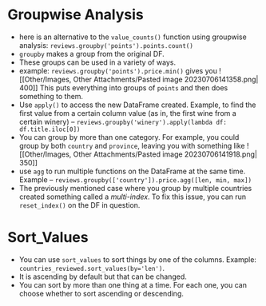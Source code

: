 # Groupwise Analysis
- here is an alternative to the `value_counts()` function using groupwise analysis: `reviews.groupby('points').points.count()`
- `groupby` makes a group from the original DF.
- These groups can be used in a variety of ways.
- example: `reviews.groupby('points').price.min()` gives you
![[Other/Images, Other Attachments/Pasted image 20230706141358.png| 400]]
This puts everything into groups of `points` and then does something to them.
- Use `apply()` to access the new DataFrame created. Example, to find the first value from a certain column value (as in, the first wine from a certain winery) – `reviews.groupby('winery').apply(lambda df: df.title.iloc[0])`
- You can group by more than one category. For example, you could group by both `country` and `province`, leaving you with something like 
![[Other/Images, Other Attachments/Pasted image 20230706141918.png| 350]]
- use `agg` to run multiple functions on the DataFrame at the same time. Example – `reviews.groupby(['country']).price.agg([len, min, max])`
- The previously mentioned case where you group by multiple countries created something called a *multi-index*. To fix this issue, you can run `reset_index()` on the DF in question.
# Sort_Values
- You can use `sort_values` to sort things by one of the columns. Example: `countries_reviewed.sort_values(by='len')`.
- It is ascending by default but that can be changed.
- You can sort by more than one thing at a time. For each one, you can choose whether to sort ascending or descending.